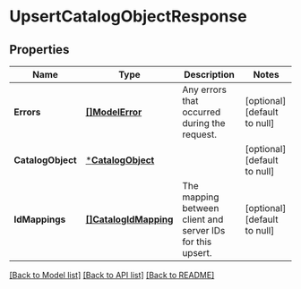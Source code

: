 # UpsertCatalogObjectResponse

## Properties
Name | Type | Description | Notes
------------ | ------------- | ------------- | -------------
**Errors** | [**[]ModelError**](Error.md) | Any errors that occurred during the request. | [optional] [default to null]
**CatalogObject** | [***CatalogObject**](CatalogObject.md) |  | [optional] [default to null]
**IdMappings** | [**[]CatalogIdMapping**](CatalogIdMapping.md) | The mapping between client and server IDs for this upsert. | [optional] [default to null]

[[Back to Model list]](../README.md#documentation-for-models) [[Back to API list]](../README.md#documentation-for-api-endpoints) [[Back to README]](../README.md)

